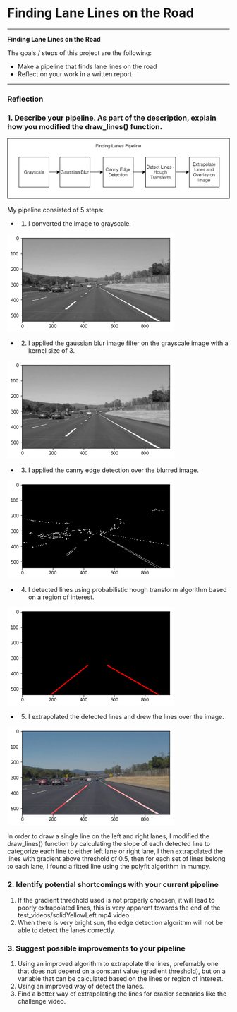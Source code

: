 # **Finding Lane Lines on the Road** 

---

**Finding Lane Lines on the Road**

The goals / steps of this project are the following:
* Make a pipeline that finds lane lines on the road
* Reflect on your work in a written report


[//]: # (Image References)
[pipeline]: ./images/pipeline.jpg "Pipeline"
[grayscale]: ./images/grayscale.png "Grayscale"
[blurred]: ./images/blurred.png "Blurred"
[canny]: ./images/canny.png "Canny"
[hough]: ./images/hough.png "Hough"
[final]: ./images/final.png "Final"

---

### Reflection

### 1. Describe your pipeline. As part of the description, explain how you modified the draw_lines() function.

![pipeline][pipeline]

My pipeline consisted of 5 steps:

 - 1. I converted the image to grayscale.

![grayscale][grayscale]

- 2. I applied the gaussian blur image filter on the grayscale image with a kernel size of 3.

![blurred][blurred]

- 3. I applied the canny edge detection over the blurred image.

![canny][canny]

- 4. I detected lines using probabilistic hough transform algorithm based on a region of interest.

![hough][hough]

- 5. I extrapolated the detected lines and drew the lines over the image.

![final][final]

In order to draw a single line on the left and right lanes, I modified the draw_lines() function by calculating the slope of each detected line to categorize each line to either left lane or right lane, I then extrapolated the lines with gradient above threshold of 0.5,  then for each set of lines belong to each lane, I found a fitted line using the polyfit algorithm in mumpy.


### 2. Identify potential shortcomings with your current pipeline


1. If the gradient thredhold used is not properly choosen, it will lead to poorly extrapolated lines, this is very apparent towards the end of the test_videos/solidYellowLeft.mp4 video.
2. When there is very bright sun, the edge detection algorithm will not be able to detect the lanes correctly.


### 3. Suggest possible improvements to your pipeline

1. Using an improved algorithm to extrapolate the lines, preferrably one that does not depend on a constant value (gradient threshold), but on a variable that can be calculated based on the lines or region of interest.
2. Using an improved way of detect the lanes.
3. Find a better way of extrapolating the lines for crazier scenarios like the challenge video.
